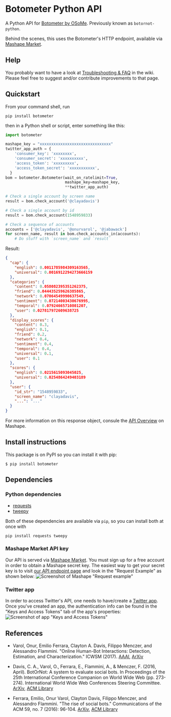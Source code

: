 # Botometer Python API

A Python API for [Botometer by OSoMe](https://osome.iuni.iu.edu).
Previously known as `botornot-python`.

Behind the scenes, this uses the Botometer's HTTP endpoint, available via
[Mashape Market](https://market.mashape.com/OSoMe/botometer).

## Help
You probably want to have a look at [Troubleshooting & FAQ](https://github.com/IUNetSci/botometer-python/wiki/Troubleshooting-&-FAQ) in the wiki. Please feel free to suggest and/or contribute improvements to that page.

## Quickstart
From your command shell, run 

```
pip install botometer
```

then in a Python shell or script, enter something like this:
```python
import botometer

mashape_key = "xxxxxxxxxxxxxxxxxxxxxxxxxxxxxxx"
twitter_app_auth = {
    'consumer_key': 'xxxxxxxx',
    'consumer_secret': 'xxxxxxxxxx',
    'access_token': 'xxxxxxxxx',
    'access_token_secret': 'xxxxxxxxxxx',
  }
bom = botometer.Botometer(wait_on_ratelimit=True,
                          mashape_key=mashape_key,
                          **twitter_app_auth)

# Check a single account by screen name
result = bom.check_account('@clayadavis')

# Check a single account by id
result = bom.check_account(1548959833)

# Check a sequence of accounts
accounts = ['@clayadavis', '@onurvarol', '@jabawack']
for screen_name, result in bom.check_accounts_in(accounts):
    # Do stuff with `screen_name` and `result`
```

Result:
```json
{
  "cap": {
    "english": 0.0011785984309163565,
    "universal": 0.0016912294273666159
  },
  "categories": {
    "content": 0.058082395351262375,
    "friend": 0.044435259626385865,
    "network": 0.07064549990637549,
    "sentiment": 0.07214003430676995,
    "temporal": 0.07924665710801207,
    "user": 0.027817972609638725
  },
  "display_scores": {
    "content": 0.3,
    "english": 0.1,
    "friend": 0.2,
    "network": 0.4,
    "sentiment": 0.4,
    "temporal": 0.4,
    "universal": 0.1,
    "user": 0.1
  },
  "scores": {
    "english": 0.0215615093045025,
    "universal": 0.0254864249403189
  },
  "user": {
    "id_str": "1548959833",
    "screen_name": "clayadavis",
    "...": "..."
  }
}
```

For more information on this response object, consule the [API Overview](https://market.mashape.com/OSoMe/botometer/overview#wiki-response-object) on Mashape.

## Install instructions

This package is on PyPI so you can install it with pip:

```
$ pip install botometer
```

## Dependencies

### Python dependencies
* [requests](http://docs.python-requests.org/en/latest/)
* [tweepy](https://github.com/tweepy/tweepy)

Both of these dependencies are available via `pip`, so you can install both at once with

    pip install requests tweepy

### Mashape Market API key
Our API is served via [Mashape Market](//market.mashape.com). You must sign up
for a free account in order to obtain a Mashape secret key. The easiest way to
get your secret key is to visit
[our API endpoint page](https://market.mashape.com/OSoMe/botometer)
and look in the "Request Example" as shown below:
![Screenshot of Mashape "Request example"](/docs/mashape_key.png)
    
### Twitter app
In order to access Twitter's API, one needs to have/create a [Twitter app](https://apps.twitter.com/).
Once you've created an app, the authentication info can be found in the "Keys and Access Tokens" tab of the app's properties:
![Screenshot of app "Keys and Access Tokens"](/docs/twitter_app_keys.png)

## References

- Varol, Onur, Emilio Ferrara, Clayton A. Davis, Filippo Menczer, and Alessandro Flammini. "Online Human-Bot Interactions: Detection, Estimation, and Characterization." ICWSM (2017). [AAAI](https://aaai.org/ocs/index.php/ICWSM/ICWSM17/paper/view/15587), [ArXiv](https://arxiv.org/abs/1703.03107)

- Davis, C. A., Varol, O., Ferrara, E., Flammini, A., & Menczer, F. (2016, April). BotOrNot: A system to evaluate social bots. In Proceedings of the 25th International Conference Companion on World Wide Web (pp. 273-274). International World Wide Web Conferences Steering Committee. [ArXiv](https://arxiv.org/abs/1602.00975), [ACM Library](http://dl.acm.org/citation.cfm?id=2889302)

- Ferrara, Emilio, Onur Varol, Clayton Davis, Filippo Menczer, and Alessandro Flammini. "The rise of social bots." Communications of the ACM 59, no. 7 (2016): 96-104. [ArXiv](https://arxiv.org/abs/1407.5225), [ACM Library](http://dl.acm.org/citation.cfm?id=2963119.2818717&coll=portal&dl=ACM)
